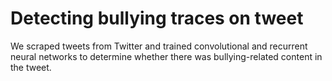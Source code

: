 # Detecting bullying traces on tweet

We scraped tweets from Twitter and trained convolutional and recurrent neural networks to determine whether there was bullying-related content in the tweet. 
